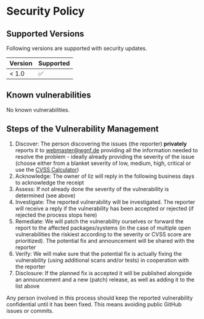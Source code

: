 # Security Policy

## Supported Versions

Following versions are supported with security updates.

| Version | Supported          |
| ------- | ------------------ |
| < 1.0   | :white_check_mark: |

## Known vulnerabilities

No known vulnerabilities.

## Steps of the Vulnerability Management

1. Discover: The person discovering the issues (the reporter) **privately** reports it to [webmaster@wgnf.de](mailto:webmaster@wgnf.de?subject=liz:%20Vulnerability%20Report) providing all the information needed to resolve the problem - ideally already providing the severity of the issue (choose either from a blanket severity of low, medium, high, critical or use the [CVSS Calculator](https://www.first.org/cvss/calculator/3.0#CVSS:3.0/AV:N/AC:L/PR:H/UI:N/S:U/C:N/I:N/A:N))
2. Acknowledge: The owner of liz will reply in the following business days to acknowledge the receipt
3. Assess: If not already done the severity of the vulnerability is determined (see above)
4. Investigate: The reported vulnerability will be investigated. The reporter will receive a reply if the vulnerability has been accepted or rejected (if rejected the process stops here)
5. Remediate: We will patch the vulnerability ourselves or forward the report to the affected packages/systems (in the case of multiple open vulnerabilities the riskiest according to the severity or CVSS score are prioritized). The potential fix and announcement will be shared with the reporter
6. Verify: We will make sure that the potential fix is actually fixing the vulnerability (using additional scans and/or tests) in cooperation with the reporter
7. Disclosure: If the planned fix is accepted it will be published alongside an announcement and a new (patch) release, as well as adding it to the list above

Any person involved in this process should keep the reported vulnerability confidential until it has been fixed. This means avoiding public GitHub issues or commits.
